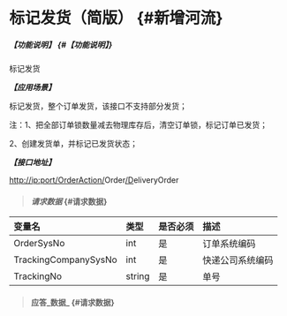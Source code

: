 # 标记发货（简版） {#新增河流}

##### _【功能说明】_ {#【功能说明】}

标记发货

_**【应用场景】**_

标记发货，整个订单发货，该接口不支持部分发货；

注：1、把全部订单锁数量减去物理库存后，清空订单锁，标记订单已发货；

2、创建发货单，并标记已发货状态；

_**【接口地址】**_

[http://ip:port/OrderAction/](http://ip:port/HMAction/River/AddRiver)Order[/D](http://ip:port/HMAction/River/AddRiver)eliveryOrder

> #### _请求数据_ {#请求数据}

| 变量名 | 类型 | 是否必须 | 描述 |
| :--- | :--- | :--- | :--- |
| OrderSysNo | int | 是 | 订单系统编码 |
| TrackingCompanySysNo | int | 是 | 快递公司系统编码 |
| TrackingNo | string | 是 | 单号 |

> #### 应答_数据_ {#请求数据}



